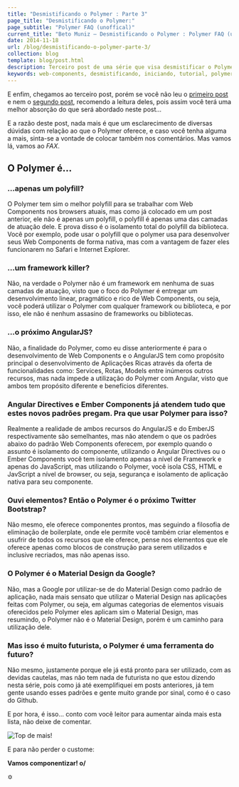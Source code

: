 ```yaml
---
title: "Desmistificando o Polymer : Parte 3"
page_title: "Desmistificando o Polymer:"
page_subtitle: "Polymer FAQ (unoffical)"
current_title: "Beto Muniz — Desmistificando o Polymer : Polymer FAQ (unoffical)"
date: 2014-11-18
url: /blog/desmistificando-o-polymer-parte-3/
collection: blog
template: blog/post.html
description: Terceiro post de uma série que visa desmistificar o Polymer.
keywords: web-components, desmistificando, iniciando, tutorial, polymer, parte, tres
---
```


E enfim, chegamos ao terceiro post, porém se você não leu o [primeiro post](http://betomuniz.com/blog/desmistificando-o-polymer-parte-1/) e nem o [segundo post](http://betomuniz.com/blog/desmistificando-o-polymer-parte-2/), recomendo a leitura deles, pois assim você terá uma melhor absorção do que será abordado neste post...

 E a razão deste post, nada mais é que um esclarecimento de diversas dúvidas com relação ao que o Polymer oferece, e caso você tenha alguma a mais, sinta-se a vontade de colocar também nos comentários. Mas vamos lá, vamos ao *FAX*.

## O Polymer é...

### ...apenas um polyfill?

O Polymer tem sim o melhor polyfill para se trabalhar com Web Components nos browsers atuais, mas como já colocado em um post anterior, ele não é apenas um polyfill, o polyfill é apenas uma das camadas de atuação dele. E prova disso é o isolamento total do polyfill da biblioteca. Você por exemplo, pode usar o polyfill que o polymer usa para desenvolver seus Web Components de forma nativa, mas com a vantagem de fazer eles funcionarem no Safari e Internet Explorer.

### ...um framework killer?

Não, na verdade o Polymer não é um framework em nenhuma de suas camadas de atuação, visto que o foco do Polymer é entregar um desenvolvimento linear, pragmático e rico de Web Components, ou seja, você poderá utilizar o Polymer com qualquer framework ou biblioteca, e por isso, ele não é nenhum assasino de frameworks ou bibliotecas.

### ...o próximo AngularJS?

Não, a finalidade do Polymer, como eu disse anteriormente é para o desenvolvimento de Web Components e o AngularJS tem como propósito principal o desenvolvimento de Aplicações Ricas através da oferta de funcionalidades como: Services, Rotas, Models entre inúmeros outros recursos, mas nada impede a utilização do Polymer com Angular, visto que ambos tem propósito diferente e benefícios diferentes.

### Angular Directives e Ember Components já atendem tudo que estes novos padrões pregam. Pra que usar Polymer para isso?

Realmente a realidade de ambos recursos do AngularJS e do EmberJS respectivamente são semelhantes, mas não atendem o que os padrões abaixo do padrão Web Components oferecem, por exemplo quando o assunto é isolamento do componente, utilizando o Angular Directives ou o Ember Components você tem isolamento apenas a nível de Framework e apenas do JavaScript, mas utilizando o Polymer, você isola CSS, HTML e JavScript a nível de browser, ou seja, segurança e isolamento de aplicação nativa para seu componente.

### Ouvi elementos? Então o Polymer é o próximo Twitter Bootstrap?

Não mesmo, ele oferece componentes prontos, mas seguindo a filosofia de eliminação de boilerplate, onde ele permite você também criar elementos e usufrir de todos os recursos que ele oferece, pense nos elementos que ele oferece apenas como blocos de construção para serem utilizados e inclusive recriados, mas não apenas isso.

### O Polymer é o Material Design da Google?

Não, mas a Google por utilizar-se de do Material Design como padrão de aplicação, nada mais sensato que utilizar o Material Design nas aplicações feitas com Polymer, ou seja, em algumas categorias de elementos visuais oferecidos pelo Polymer eles aplicam sim o Material Design, mas resumindo, o Polymer não é o Material Design, porém é um caminho para utilização dele.

### Mas isso é muito futurista, o Polymer é uma ferramenta do futuro?

Não mesmo, justamente porque ele já está pronto para ser utilizado, com as devidas cautelas, mas não tem nada de futurista no que estou dizendo nesta série, pois como já até exemplifiquei em posts anteriores, já tem gente usando esses padrões e gente muito grande por sinal, como é o caso do Github.

E por hora, é isso... conto com você leitor para aumentar ainda mais esta lista, não deixe de comentar.

![Top de mais!](https://cldup.com/uLAiz_kWLn.gif)

E para não perder o custome:

**Vamos componentizar!  o/**

&#10017;
